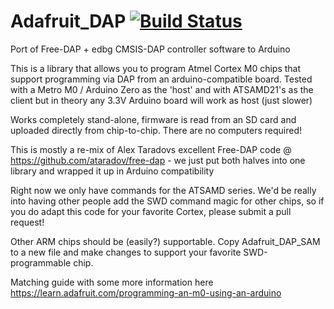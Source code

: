 # Adafruit_DAP [![Build Status](https://github.com/adafruit/Adafruit_DAP/workflows/Arduino%20Library%20CI/badge.svg)](https://github.com/adafruit/Adafruit_DAP/actions)

Port of Free-DAP + edbg CMSIS-DAP controller software to Arduino

This is a library that allows you to program Atmel Cortex M0 chips that support programming via DAP from an arduino-compatible board. Tested with a Metro M0 / Arduino Zero as the 'host' and with ATSAMD21's as the client but in theory any 3.3V Arduino board will work as host (just slower)

Works completely stand-alone, firmware is read from an SD card and uploaded directly from chip-to-chip. There are no computers required!

This is mostly a re-mix of Alex Taradovs excellent Free-DAP code @ https://github.com/ataradov/free-dap - we just put both halves into one library and wrapped it up in Arduino compatibility

Right now we only have commands for the ATSAMD series. We'd be really into having other people add the SWD command magic for other chips, so if you do adapt this code for your favorite Cortex, please submit a pull request!

Other ARM chips should be (easily?) supportable. Copy Adafruit_DAP_SAM to a new file and make changes to support your favorite SWD-programmable chip.

Matching guide with some more information here https://learn.adafruit.com/programming-an-m0-using-an-arduino

